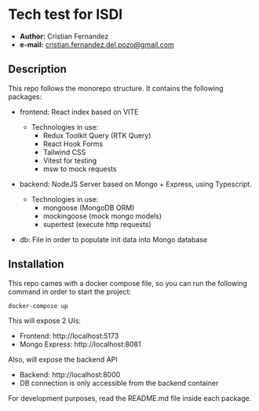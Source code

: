 # Tech test for ISDI
* **Author:** Cristian Fernandez
* **e-mail:** [cristian.fernandez.del.pozo@gmail.com](mailto:cristian.fernandez.del.pozo@gmail.com) 

## Description
This repo follows the monorepo structure. It contains the following packages:

*  frontend: React index based on VITE 
    + Technologies in use:
        - Redux Toolkit Query (RTK Query)
        - React Hook Forms 
        - Tailwind CSS 
        - Vitest for testing
        - msw to mock requests
*  backend: NodeJS Server based on Mongo + Express, using Typescript.
    + Technologies in use:
      + mongoose  (MongoDB ORM)
      + mockingoose (mock mongo models)
      + supertest (execute http requests)
 
* db: File in order to populate init data into Mongo database 


## Installation
This repo cames with a docker compose file, so you can run the following command in order to start the project:

```bash 
docker-compose up
```

This will expose 2 UIs:
* Frontend: http://localhost:5173
* Mongo Express: http://localhost:8081

Also, will expose the backend API
* Backend: http://localhost:8000
* DB connection is only accessible from the backend container

For development purposes, read the README.md file inside each package.
